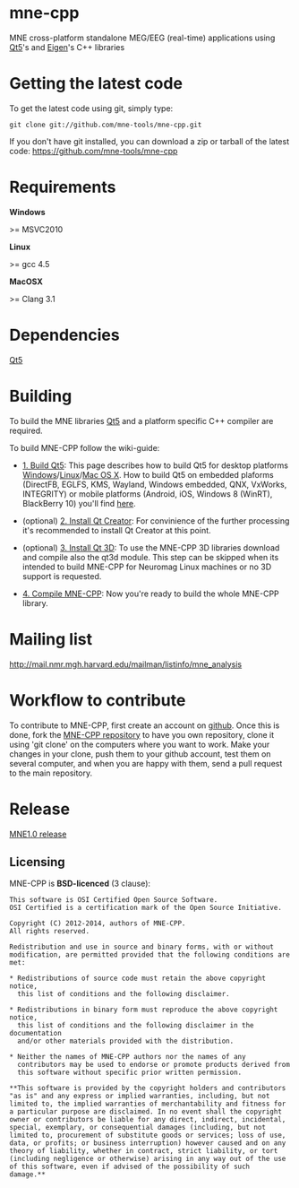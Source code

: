mne-cpp
=========

MNE cross-platform standalone MEG/EEG (real-time) applications using [Qt5](http://qt-project.org/downloads)'s and [Eigen](http://eigen.tuxfamily.org)'s C++ libraries

Getting the latest code
=========================

To get the latest code using git, simply type:

    git clone git://github.com/mne-tools/mne-cpp.git

If you don't have git installed, you can download a zip or tarball
of the latest code: https://github.com/mne-tools/mne-cpp

Requirements
==========

**Windows**

\>= MSVC2010

**Linux**

\>= gcc 4.5

**MacOSX**

\>= Clang 3.1

Dependencies
============

[Qt5](http://qt-project.org/downloads)


Building
========

To build the MNE libraries [Qt5](http://qt-project.org/downloads) and a platform specific C++ compiler are required.

To build MNE-CPP follow the wiki-guide:
* [1. Build Qt5](https://github.com/mne-tools/mne-cpp/wiki/1.-Build-Qt5): This page describes how to build Qt5 for desktop platforms [Windows](https://github.com/mne-tools/mne-cpp/wiki/1.-Build-Qt5#windows)/[Linux](https://github.com/mne-tools/mne-cpp/wiki/1.-Build-Qt5#linux)/[Mac OS X](https://github.com/mne-tools/mne-cpp/wiki/1.-Build-Qt5#mac-os-x). How to build Qt5 on embedded plaforms (DirectFB, EGLFS, KMS, Wayland, Windows embedded, QNX, VxWorks, INTEGRITY) or mobile platforms (Android, iOS, Windows 8 (WinRT), BlackBerry 10) you'll find [here](http://qt-project.org/doc/qt-5.0/qtdoc/platform-details.html).

* (optional) [2. Install Qt Creator](https://github.com/mne-tools/mne-cpp/wiki/2.-Install-Qt-Creator): For convinience of the further processing it's recommended to install Qt Creator at this point.

* (optional) [3. Install Qt 3D](https://github.com/mne-tools/mne-cpp/wiki/3.-Install-Qt3D): To use the MNE-CPP 3D libraries download and compile also the qt3d module. This step can be skipped when its intended to build MNE-CPP for Neuromag Linux machines or no 3D support is requested.

* [4. Compile MNE-CPP](https://github.com/mne-tools/mne-cpp/wiki/4.-Compile-mne-cpp): Now you're ready to build the whole MNE-CPP library.

Mailing list
============

http://mail.nmr.mgh.harvard.edu/mailman/listinfo/mne_analysis


Workflow to contribute
=========================

To contribute to MNE-CPP, first create an account on [github](http://github.com/). Once this is done, fork the [MNE-CPP repository](http://github.com/mne-tools/mne-cpp) to have you own repository,
clone it using 'git clone' on the computers where you want to work. Make
your changes in your clone, push them to your github account, test them
on several computer, and when you are happy with them, send a pull
request to the main repository.


Release
==========

[MNE1.0 release](https://github.com/mne-tools/mne-cpp/wiki/MNE-1.0-release)



Licensing
----------

MNE-CPP is **BSD-licenced** (3 clause):

    This software is OSI Certified Open Source Software.
    OSI Certified is a certification mark of the Open Source Initiative.

    Copyright (C) 2012-2014, authors of MNE-CPP.
    All rights reserved.

    Redistribution and use in source and binary forms, with or without
    modification, are permitted provided that the following conditions are met:

    * Redistributions of source code must retain the above copyright notice, 
      this list of conditions and the following disclaimer.

    * Redistributions in binary form must reproduce the above copyright notice,
      this list of conditions and the following disclaimer in the documentation
      and/or other materials provided with the distribution.

    * Neither the names of MNE-CPP authors nor the names of any
      contributors may be used to endorse or promote products derived from
      this software without specific prior written permission.

    **This software is provided by the copyright holders and contributors
    "as is" and any express or implied warranties, including, but not
    limited to, the implied warranties of merchantability and fitness for
    a particular purpose are disclaimed. In no event shall the copyright
    owner or contributors be liable for any direct, indirect, incidental,
    special, exemplary, or consequential damages (including, but not
    limited to, procurement of substitute goods or services; loss of use,
    data, or profits; or business interruption) however caused and on any
    theory of liability, whether in contract, strict liability, or tort
    (including negligence or otherwise) arising in any way out of the use
    of this software, even if advised of the possibility of such
    damage.**
